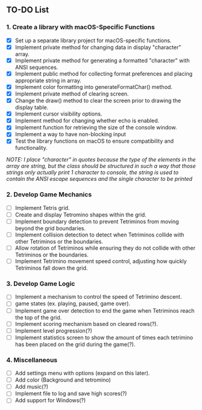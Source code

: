 ## TO-DO List

### 1. Create a library with macOS-Specific Functions
- [x] Set up a separate library project for macOS-specific functions.
- [x] Implement private method for changing data in display "character" array.
- [x] Implement private method for generating a formatted "character" with ANSI sequences.
- [x] Implement public method for collecting format preferences and placing appropriate string in array.
- [x] Implement color formatting into generateFormatChar() method.
- [x] Implement private method of clearing screen.
- [x] Change the draw() method to clear the screen prior to drawing the display table.
- [x] Implement cursor visibility options.
- [x] Implement method for changing whether echo is enabled.
- [x] Implement function for retrieving the size of the console window.
- [x] Implement a way to have non-blocking input
- [x] Test the library functions on macOS to ensure compatibility and functionality.

*NOTE: I place "character" in quotes because the type of the elements in the array are string, but the class should be structured in such a way that those strings only actually print 1 character to console, the string is used to contain the ANSI escape sequences and the single character to be printed*

### 2. Develop Game Mechanics
- [ ] Implement Tetris grid.
- [ ] Create and display Tetromino shapes within the grid.
- [ ] Implement boundary detection to prevent Tetriminos from moving beyond the grid boundaries.
- [ ] Implement collision detection to detect when Tetriminos collide with other Tetriminos or the boundaries.
- [ ] Allow rotation of Tetriminos while ensuring they do not collide with other Tetriminos or the boundaries.
- [ ] Implement Tetrimino movement speed control, adjusting how quickly Tetriminos fall down the grid.

### 3. Develop Game Logic
- [ ] Implement a mechanism to control the speed of Tetrimino descent.
- [ ] game states (ex. playing, paused, game over).
- [ ] Implement game over detection to end the game when Tetriminos reach the top of the grid.
- [ ] Implement scoring mechanism based on cleared rows(?).
- [ ] Implement level progression(?)
- [ ] Implement statistics screen to show the amount of times each tetrimino has been placed on the grid during the game(?).

### 4. Miscellaneous
- [ ] Add settings menu with options (expand on this later).
- [ ] Add color (Background and tetromino)
- [ ] Add music(?)
- [ ] Implement file to log and save high scores(?)
- [ ] Add support for Windows(?)
